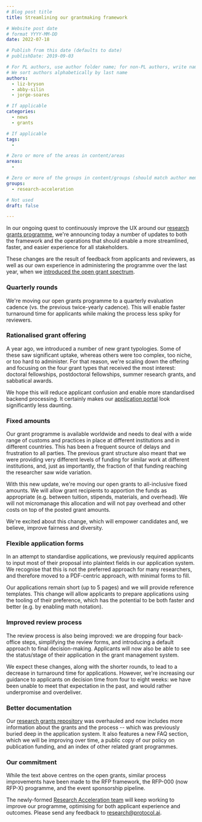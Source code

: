 ```yaml
---
# Blog post title
title: Streamlining our grantmaking framework

# Website post date
# format YYYY-MM-DD
date: 2022-07-18

# Publish from this date (defaults to date)
# publishDate: 2019-09-03

# For PL authors, use author folder name; for non-PL authors, write name as in paper within ""
# We sort authors alphabetically by last name
authors:
  - liz-bryson
  - abby-silin
  - jorge-soares

# If applicable
categories:
  - news
  - grants

# If applicable
tags:
  -

# Zero or more of the areas in content/areas
areas:
  -

# Zero or more of the groups in content/groups (should match author membership)
groups:
  - research-acceleration

# Not used
draft: false

---
```


In our ongoing quest to continuously improve the UX around our [research grants programme](https://github.com/protocol/research-grants), we're announcing today a number of updates to both the framework and the operations that should enable a more streamlined, faster, and easier experience for all stakeholders.

These changes are the result of feedback from applicants and reviewers, as well as our own experience in administering the programme over the last year, when we [introduced the open grant spectrum](/blog/2021/introducing-our-new-grant-spectrum/).

### Quarterly rounds

We're moving our open grants programme to a quarterly evaluation cadence (vs. the previous twice-yearly cadence). This will enable faster turnaround time for applicants while making the process less spiky for reviewers.

### Rationalised grant offering

A year ago, we introduced a number of new grant typologies. Some of these saw significant uptake, whereas others were too complex, too niche, or too hard to administer. For that reason, we're scaling down the offering and focusing on the four grant types that received the most interest: doctoral fellowships, postdoctoral fellowships, summer research grants, and sabbatical awards.

We hope this will reduce applicant confusion and enable more standardised backend processing. It certainly makes our [application portal](https://grants.protocol.ai/) look significantly less daunting.

### Fixed amounts

Our grant programme is available worldwide and needs to deal with a wide range of customs and practices in place at different institutions and in different countries. This has been a frequent source of delays and frustration to all parties. The previous grant structure also meant that we were providing very different levels of funding for similar work at different institutions, and, just as importantly, the fraction of that funding reaching the researcher saw wide variation.

With this new update, we're moving our open grants to all-inclusive fixed amounts. We will allow grant recipients to apportion the funds as appropriate (e.g. between tuition, stipends, materials, and overhead). We will not micromanage this allocation and will not pay overhead and other costs on top of the posted grant amounts.

We're excited about this change, which will empower candidates and, we believe, improve fairness and diversity.

### Flexible application forms

In an attempt to standardise applications, we previously required applicants to input most of their proposal into plaintext fields in our application system. We recognise that this is not the preferred approach for many researchers, and therefore moved to a PDF-centric approach, with minimal forms to fill.

Our applications remain short (up to 5 pages) and we will provide reference templates. This change will allow applicants to prepare applications using the tooling of their preference, which has the potential to be both faster and better (e.g. by enabling math notation).

### Improved review process

The review process is also being improved: we are dropping four back-office steps, simplifying the review forms, and introducing a default approach to final decision-making. Applicants will now also be able to see the status/stage of their application in the grant management system.

We expect these changes, along with the shorter rounds, to lead to a decrease in turnaround time for applications. However, we're increasing our guidance to applicants on decision time from four to eight weeks: we have been unable to meet that expectation in the past, and would rather underpromise and overdeliver.

### Better documentation

Our [research grants repository](https://github.com/protocol/research-grants) was overhauled and now includes more information about the grants and the process -- which was previously buried deep in the application system. It also features a new FAQ section, which we will be improving over time, a public copy of our policy on publication funding, and an index of other related grant programmes.

### Our commitment

While the text above centres on the open grants, similar process improvements have been made to the RFP framework, the RFP-000 (now RFP-X) programme, and the event sponsorship pipeline.

The newly-formed [Research Acceleration team](/groups/research-acceleration) will keep working to improve our programme, optimising for both applicant experience and outcomes. Please send any feedback to [research@protocol.ai](mailto:research@protocol.ai).
